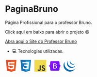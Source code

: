# PaginaBruno
Página Profissional para o professor Bruno.

Click aqui em baixo para abrir o projeto :smiley:

<a href="https://pagina-bruno.vercel.app/">Abra aqui o Site do Professor Bruno</a></br>


- 💻 Tecnologias utilizadas.

<div>
    <img src="https://github.com/devicons/devicon/blob/master/icons/html5/html5-original.svg" title="html" width="40" height="40">&nbsp;
    <img src="https://github.com/devicons/devicon/blob/master/icons/css3/css3-original.svg" title="css" width="40" height="40">&nbsp;
    <img src="https://github.com/devicons/devicon/blob/master/icons/javascript/javascript-original.svg" title="javascript" width="40" height="40">&nbsp;
    <img src="https://github.com/devicons/devicon/blob/master/icons/bootstrap/bootstrap-original.svg" title="bootstrap" width="40" height="40">&nbsp;
    <img src="https://github.com/devicons/devicon/blob/master/icons/jquery/jquery-original.svg" title="jquery" width="40" height="40">&nbsp;
</div>

